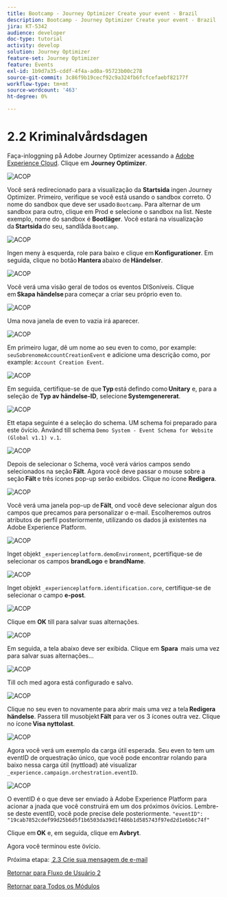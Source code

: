 ```yaml
---
title: Bootcamp - Journey Optimizer Create your event - Brazil
description: Bootcamp - Journey Optimizer Create your event - Brazil
jira: KT-5342
audience: developer
doc-type: tutorial
activity: develop
solution: Journey Optimizer
feature-set: Journey Optimizer
feature: Events
exl-id: 1b9d7a35-cddf-4f4a-ad0a-95723b00c278
source-git-commit: 3c86f9b19cecf92c9a324fb6fcfcefaebf82177f
workflow-type: tm+mt
source-wordcount: '463'
ht-degree: 0%

---
```


# 2.2 Kriminalvårdsdagen

Faça-inloggning på Adobe Journey Optimizer acessando a [Adobe Experience Cloud](https://experience.adobe.com). Clique em **Journey Optimizer**.

![ACOP](./images/acophome.png)

Você será redirecionado para a visualização da **Startsida** ingen Journey Optimizer. Primeiro, verifique se você está usando o sandbox correto. O nome do sandbox que deve ser usado `Bootcamp`. Para alternar de um sandbox para outro, clique em Prod e selecione o sandbox na list. Neste exemplo, nome do sandbox é **Bootläger**. Você estará na visualização da **Startsida** do seu, sandlåda `Bootcamp`.

![ACOP](./images/acoptriglp.png)

Ingen meny à esquerda, role para baixo e clique em **Konfigurationer**. Em seguida, clique no botão **Hantera** abaixo de **Händelser**.

![ACOP](./images/acopmenu.png)

Você verá uma visão geral de todos os eventos DISoníveis. Clique em **Skapa händelse** para começar a criar seu próprio even to.

![ACOP](./images/emptyevent.png)

Uma nova janela de even to vazia irá aparecer.

![ACOP](./images/emptyevent1.png)

Em primeiro lugar, dê um nome ao seu even to como, por example: `seuSobrenomeAccountCreationEvent` e adicione uma descrição como, por example: `Account Creation Event`.

![ACOP](./images/eventdescription.png)

Em seguida, certifique-se de que **Typ** está defindo como **Unitary** e, para a seleção de **Typ av händelse-ID**, selecione **Systemgenererat**.

![ACOP](./images/eventidtype.png)

Ett etapa seguinte é a seleção do schema. UM schema foi preparado para este övício. Använd till schema `Demo System - Event Schema for Website (Global v1.1) v.1`.

![ACOP](./images/eventschema.png)

Depois de selecionar o Schema, você verá vários campos sendo selecionados na seção **Fält**. Agora você deve passar o mouse sobre a seção **Fält** e três ícones pop-up serão exibidos. Clique no ícone **Redigera**.

![ACOP](./images/eventpayload.png)

Você verá uma janela pop-up de **Fält**, ond você deve selecionar algun dos campos que precamos para personalizar o e-mail. Escolheremos outros atributos de perfil posteriormente, utilizando os dados já existentes na Adobe Experience Platform.

![ACOP](./images/eventfields.png)

Inget objekt `_experienceplatform.demoEnvironment`, pcertifique-se de selecionar os campos **brandLogo** e **brandName**.

![ACOP](./images/eventpayloadbr.png)

Inget objekt `_experienceplatform.identification.core`, certifique-se de selecionar o campo **e-post**.

![ACOP](./images/eventpayloadbrid.png)

Clique em **OK** till para salvar suas alternações.

![ACOP](./images/saveok.png)

Em seguida, a tela abaixo deve ser exibida. Clique em **Spara**  mais uma vez para salvar suas alternações...

![ACOP](./images/eventsave.png)

Till och med agora está configurado e salvo.

![ACOP](./images/eventdone.png)

Clique no seu even to novamente para abrir mais uma vez a tela **Redigera händelse**. Passera till musobjekt **Fält** para ver os 3 ícones outra vez. Clique no ícone **Visa nyttolast**.

![ACOP](./images/viewevent.png)

Agora você verá um exemplo da carga útil esperada.
Seu even to tem um eventID de orquestração único, que você pode encontrar rolando para baixo nessa carga útil (nyttload) até visualizar `_experience.campaign.orchestration.eventID`.

![ACOP](./images/payloadeventID.png)

O eventID é o que deve ser enviado à Adobe Experience Platform para acionar a jnada que você construirá em um dos próximos övícios. Lembre-se deste eventID, você pode precise dele posteriormente.
`"eventID": "19cab7852cdef99d25b6d5f1b6503da39d1f486b1d585743f97ed2d1e6b6c74f"`

Clique em **OK** e, em seguida, clique em **Avbryt**.

Agora você terminou este övício.

Próxima etapa: [ 2.3 Crie sua mensagem de e-mail](./ex3.md)

[Retornar para Fluxo de Usuário 2](./uc2.md)

[Retornar para Todos os Módulos](../../overview.md)
